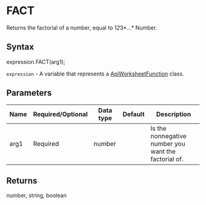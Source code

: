 # FACT

Returns the factorial of a number, equal to 1*2*3*...* Number.

## Syntax

expression.FACT(arg1);

`expression` - A variable that represents a [ApiWorksheetFunction](../ApiWorksheetFunction.md) class.

## Parameters

| **Name** | **Required/Optional** | **Data type** | **Default** | **Description** |
| ------------- | ------------- | ------------- | ------------- | ------------- |
| arg1 | Required | number |  | Is the nonnegative number you want the factorial of. |

## Returns

number, string, boolean